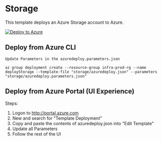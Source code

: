 # Storage

This template deploys an Azure Storage account to Azure. 

[![Deploy to Azure](http://azuredeploy.net/deploybutton.png)](https://portal.azure.com/#create/Microsoft.Template/uri/https%3A%2F%2Fraw.githubusercontent.com%2FCloudDirect%2FARMLab%2Fmaster%2Ftemplates%2Fstorage%2Fazuredeploy.json)


## Deploy from Azure CLI

	Update Parameters in the azuredeploy.parameters.json
	
	az group deployment create --resource-group infra-prod-rg --name deployStorage --template-file "storage/azuredeploy.json" --parameters "storage/azuredeploy.parameters.json"


## Deploy from Azure Portal (UI Experience)

Steps:
1.  Logon to http://portal.azure.com
2.  New and search for "Template Deployment"
3.  Copy and paste the contents of azuredeploy.json into "Edit Template"
4.  Update all Parameters
5.  Follow the rest of the UI
